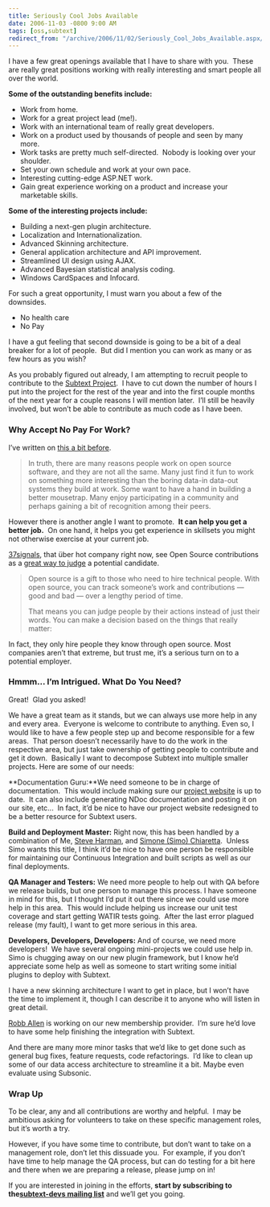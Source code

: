 ```yaml
---
title: Seriously Cool Jobs Available
date: 2006-11-03 -0800 9:00 AM
tags: [oss,subtext]
redirect_from: "/archive/2006/11/02/Seriously_Cool_Jobs_Available.aspx/"
---
```


I have a few great openings available that I have to share with you. 
These are really great positions working with really interesting and
smart people all over the world. 

**Some of the outstanding benefits include:**

-   Work from home.
-   Work for a great project lead (me!).
-   Work with an international team of really great developers.
-   Work on a product used by thousands of people and seen by many more.
-   Work tasks are pretty much self-directed.  Nobody is looking over
    your shoulder.
-   Set your own schedule and work at your own pace.
-   Interesting cutting-edge ASP.NET work. 
-   Gain great experience working on a product and increase your
    marketable skills.

**Some of the interesting projects include:**

-   Building a next-gen plugin architecture.
-   Localization and Internationalization.
-   Advanced Skinning architecture.
-   General application architecture and API improvement.
-   Streamlined UI design using AJAX.
-   Advanced Bayesian statistical analysis coding.
-   Windows CardSpaces and Infocard.

For such a great opportunity, I must warn you about a few of the
downsides.

-   No health care
-   No Pay

I have a gut feeling that second downside is going to be a bit of a deal
breaker for a lot of people.  But did I mention you can work as many or
as few hours as you wish?

As you probably figured out already, I am attempting to recruit people
to contribute to the [Subtext
Project](http://subtextproject.com/ "Subtext Project").  I have to cut
down the number of hours I put into the project for the rest of the year
and into the first couple months of the next year for a couple reasons I
will mention later.  I’ll still be heavily involved, but won’t be able
to contribute as much code as I have been.

### Why Accept No Pay For Work?

I’ve written on [this a bit
before](https://haacked.com/archive/2006/01/16/MisperceptionsofOpenSource.aspx "Misperceptions of Open Source").

> In truth, there are many reasons people work on open source software,
> and they are not all the same. Many just find it fun to work on
> something more interesting than the boring data-in data-out systems
> they build at work. Some want to have a hand in building a better
> mousetrap. Many enjoy participating in a community and perhaps gaining
> a bit of recognition among their peers.

However there is another angle I want to promote.  **It can help you get
a better job.**  On one hand, it helps you get experience in skillsets
you might not otherwise exercise at your current job.

[37signals](http://37signals.com "37 signals"), that über hot company
right now, see Open Source contributions as a [great way to
judge](http://gettingreal.37signals.com/ch08_Actions_Not_Words.php "Actions, Not Words")
a potential candidate.

> Open source is a gift to those who need to hire technical people. With
> open source, you can track someone’s work and contributions — good and
> bad — over a lengthy period of time.
>
> That means you can judge people by their actions instead of just their
> words. You can make a decision based on the things that really matter:

In fact, they only hire people they know through open source. Most
companies aren’t that extreme, but trust me, it’s a serious turn on to a
potential employer.

### Hmmm... I’m Intrigued. What Do You Need?

Great!  Glad you asked!

We have a great team as it stands, but we can always use more help in
any and every area.  Everyone is welcome to contribute to anything. Even
so, I would like to have a few people step up and become responsible for
a few areas.  That person doesn’t necessarily have to do the work in the
respective area, but just take ownership of getting people to contribute
and get it down.  Basically I want to decompose Subtext into multiple
smaller projects. Here are some of our needs: 

**Documentation Guru:**We need someone to be in charge of
documentation.  This would include making sure our [project
website](http://subtextproject.com/ "Subtext Project Website") is up to
date.  It can also include generating NDoc documentation and posting it
on our site, etc...  In fact, it’d be nice to have our project website
redesigned to be a better resource for Subtext users.

**Build and Deployment Master:** Right now, this has been handled by a
combination of Me, [Steve
Harman](http://stevenharman.net/blog/ "Steve Harman"), and [Simone
(Simo) Chiaretta](http://blogs.ugidotnet.org/piyo/ "Simone Chiaretta"). 
Unless Simo wants this title, I think it’d be nice to have one person be
responsible for maintaining our Continuous Integration and built scripts
as well as our final deployments.

**QA Manager and Testers:** We need more people to help out with QA
before we release builds, but one person to manage this process. I have
someone in mind for this, but I thought I’d put it out there since we
could use more help in this area.  This would include helping us
increase our unit test coverage and start getting WATIR tests going. 
After the last error plagued release (my fault), I want to get more
serious in this area.

**Developers, Developers, Developers:** And of course, we need more
developers!  We have several ongoing mini-projects we could use help
in.  Simo is chugging away on our new plugin framework, but I know he’d
appreciate some help as well as someone to start writing some initial
plugins to deploy with Subtext.

I have a new skinning architecture I want to get in place, but I won’t
have the time to implement it, though I can describe it to anyone who
will listen in great detail.

[Robb Allen](http://blog.robballen.com/ "Sharp as a Marble") is working
on our new membership provider.  I’m sure he’d love to have some help
finishing the integration with Subtext.

And there are many more minor tasks that we’d like to get done such as
general bug fixes, feature requests, code refactorings.  I’d like to
clean up some of our data access architecture to streamline it a bit.
Maybe even evaluate using Subsonic.

### Wrap Up

To be clear, any and all contributions are worthy and helpful.  I may be
ambitious asking for volunteers to take on these specific management
roles, but it’s worth a try.

However, if you have some time to contribute, but don’t want to take on
a management role, don’t let this dissuade you.  For example, if you
don’t have time to help manage the QA process, but can do testing for a
bit here and there when we are preparing a release, please jump on in! 

If you are interested in joining in the efforts, **start by subscribing
to the**[**subtext-devs mailing
list**](https://lists.sourceforge.net/lists/listinfo/subtext-devs "Subtext-devs Mailing List") and
we’ll get you going.

